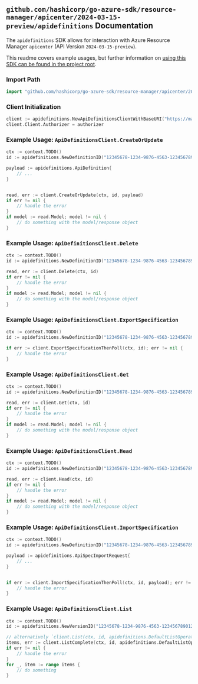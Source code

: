 
## `github.com/hashicorp/go-azure-sdk/resource-manager/apicenter/2024-03-15-preview/apidefinitions` Documentation

The `apidefinitions` SDK allows for interaction with Azure Resource Manager `apicenter` (API Version `2024-03-15-preview`).

This readme covers example usages, but further information on [using this SDK can be found in the project root](https://github.com/hashicorp/go-azure-sdk/tree/main/docs).

### Import Path

```go
import "github.com/hashicorp/go-azure-sdk/resource-manager/apicenter/2024-03-15-preview/apidefinitions"
```


### Client Initialization

```go
client := apidefinitions.NewApiDefinitionsClientWithBaseURI("https://management.azure.com")
client.Client.Authorizer = authorizer
```


### Example Usage: `ApiDefinitionsClient.CreateOrUpdate`

```go
ctx := context.TODO()
id := apidefinitions.NewDefinitionID("12345678-1234-9876-4563-123456789012", "example-resource-group", "serviceValue", "workspaceValue", "apiValue", "versionValue", "definitionValue")

payload := apidefinitions.ApiDefinition{
	// ...
}


read, err := client.CreateOrUpdate(ctx, id, payload)
if err != nil {
	// handle the error
}
if model := read.Model; model != nil {
	// do something with the model/response object
}
```


### Example Usage: `ApiDefinitionsClient.Delete`

```go
ctx := context.TODO()
id := apidefinitions.NewDefinitionID("12345678-1234-9876-4563-123456789012", "example-resource-group", "serviceValue", "workspaceValue", "apiValue", "versionValue", "definitionValue")

read, err := client.Delete(ctx, id)
if err != nil {
	// handle the error
}
if model := read.Model; model != nil {
	// do something with the model/response object
}
```


### Example Usage: `ApiDefinitionsClient.ExportSpecification`

```go
ctx := context.TODO()
id := apidefinitions.NewDefinitionID("12345678-1234-9876-4563-123456789012", "example-resource-group", "serviceValue", "workspaceValue", "apiValue", "versionValue", "definitionValue")

if err := client.ExportSpecificationThenPoll(ctx, id); err != nil {
	// handle the error
}
```


### Example Usage: `ApiDefinitionsClient.Get`

```go
ctx := context.TODO()
id := apidefinitions.NewDefinitionID("12345678-1234-9876-4563-123456789012", "example-resource-group", "serviceValue", "workspaceValue", "apiValue", "versionValue", "definitionValue")

read, err := client.Get(ctx, id)
if err != nil {
	// handle the error
}
if model := read.Model; model != nil {
	// do something with the model/response object
}
```


### Example Usage: `ApiDefinitionsClient.Head`

```go
ctx := context.TODO()
id := apidefinitions.NewDefinitionID("12345678-1234-9876-4563-123456789012", "example-resource-group", "serviceValue", "workspaceValue", "apiValue", "versionValue", "definitionValue")

read, err := client.Head(ctx, id)
if err != nil {
	// handle the error
}
if model := read.Model; model != nil {
	// do something with the model/response object
}
```


### Example Usage: `ApiDefinitionsClient.ImportSpecification`

```go
ctx := context.TODO()
id := apidefinitions.NewDefinitionID("12345678-1234-9876-4563-123456789012", "example-resource-group", "serviceValue", "workspaceValue", "apiValue", "versionValue", "definitionValue")

payload := apidefinitions.ApiSpecImportRequest{
	// ...
}


if err := client.ImportSpecificationThenPoll(ctx, id, payload); err != nil {
	// handle the error
}
```


### Example Usage: `ApiDefinitionsClient.List`

```go
ctx := context.TODO()
id := apidefinitions.NewVersionID("12345678-1234-9876-4563-123456789012", "example-resource-group", "serviceValue", "workspaceValue", "apiValue", "versionValue")

// alternatively `client.List(ctx, id, apidefinitions.DefaultListOperationOptions())` can be used to do batched pagination
items, err := client.ListComplete(ctx, id, apidefinitions.DefaultListOperationOptions())
if err != nil {
	// handle the error
}
for _, item := range items {
	// do something
}
```
